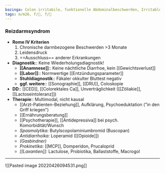 ```yaml
---
bazinga: Colon irritabile, funktionelle Abdominalbeschwerden, Irritable Bowel Syndrome, Irritables Darmsyndrom, Nervöser Darm, Reizkolon, Spastisches Kolon
tags: m/m26, f/💩, f/💭
---
```

### Reizdarmsyndrom

- **Rome IV Kriterien** 
	1. Chronische darmbezogene Beschwerden >3 Monate
	2. Leidensdruck
	3. ==Ausschluss== anderer Erkrankungen
- **Diagnostik**:: Keine Wiederholungsdiagnostik!
	- **[[Anamnese]]**:: Keine nächtliche Diarrhoe, kein [[Gewichtsverlust]]
	- **[[Labor]]**:: Normwertige [[Entzündungsparameter]]
	- **Stuhldiagnostik**:: Fäkaler okkulter Bluttest negativ
	- **ggf. weitere**:: [[Sonographie]], [[DRU]], Coloskopie
- **DD**:: [[CED]], [[Colorektales Ca]], Unverträglichkeit ([[Zöliakie]], [[Lactoseintoleranz]])
- **Therapie**:: Multimodal, nicht kausal
	- [[Arzt-Patienten-Beziehung]], Aufklärung, Psychoeduktation ("in den Griff kriegen")
	- [[Ernährungsberatung]]
	- [[Psychotherapie]], [[Antidepressiva]] bei psych. Komorbidität/Wunsch
	- *Spasmolytika:* Butylscopolaminiumbromid (Buscopan)
	- *Antidiarrhoika:* Loperamid ([[Opioide]])
	- *(Gasbindner)*
	- *Prokinetika:* [[MCP]], Domperidon, Prucaloprid
	- *[[Laxantien]]:* Lactulose, Probiotika, Ballaststoffe, Macrogol

---
![[Pasted image 20220426094531.png]]